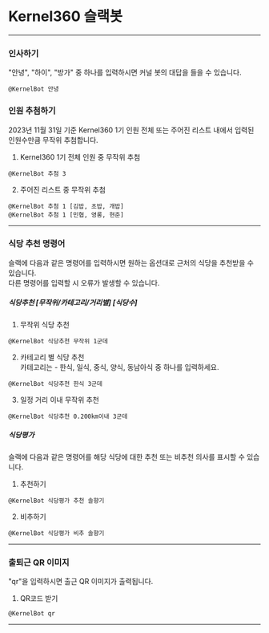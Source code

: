 # Kernel360 슬랙봇

---

### 인사하기

"안녕", "하이", "방가" 중 하나를 입력하시면 커널 봇의 대답을 들을 수 있습니다.

```commandline
@KernelBot 안녕
```

### 인원 추첨하기

2023년 11월 31일 기준 Kernel360 1기 인원 전체 또는 주어진 리스트 내에서 입력된 인원수만큼 무작위 추첨합니다.
<br>

1. Kernel360 1기 전체 인원 중 무작위 추첨
```commandline
@KernelBot 추첨 3
```

2. 주어진 리스트 중 무작위 추첨
```commandline
@KernelBot 추첨 1 [김밥, 초밥, 개밥]
@KernelBot 추첨 1 [민협, 영롱, 현준]
```
---

### 식당 추천 명령어

슬랙에 다음과 같은 명령어를 입력하시면 원하는 옵션대로 근처의 식당을 추천받을 수 있습니다.
<br>다른 명령어를 입력할 시 오류가 발생할 수 있습니다.

##### 식당추천 [무작위/카테고리/거리별] [식당수]

1. 무작위 식당 추천
```commandline
@KernelBot 식당추천 무작위 1군데 
```

2. 카테고리 별 식당 추천
<br>카테고리는 - 한식, 일식, 중식, 양식, 동남아식 중 하나를 입력하세요.
```commandline
@KernelBot 식당추천 한식 3군데 
```

3. 일정 거리 이내 무작위 추천
```commandline
@KernelBot 식당추천 0.200km이내 3군데 
```

##### 식당평가

슬랙에 다음과 같은 명령어를 해당 식당에 대한 추천 또는 비추천 의사를 표시할 수 있습니다.

1. 추천하기
```commandline
@KernelBot 식당평가 추천 솔향기
```

2. 비추하기
```commandline
@KernelBot 식당평가 비추 솔향기
```

---

### 출퇴근 QR 이미지
 
"qr"을 입력하시면 출근 QR 이미지가 출력됩니다.

1. QR코드 받기
```commandline
@KernelBot qr
```

---
